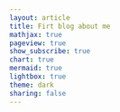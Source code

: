 ```yaml
---
layout: article
title: Firt blog about me 
mathjax: true
pageview: true
show_subscribe: true
chart: true
mermaid: true
lightbox: true
theme: dark
sharing: false
---
```

